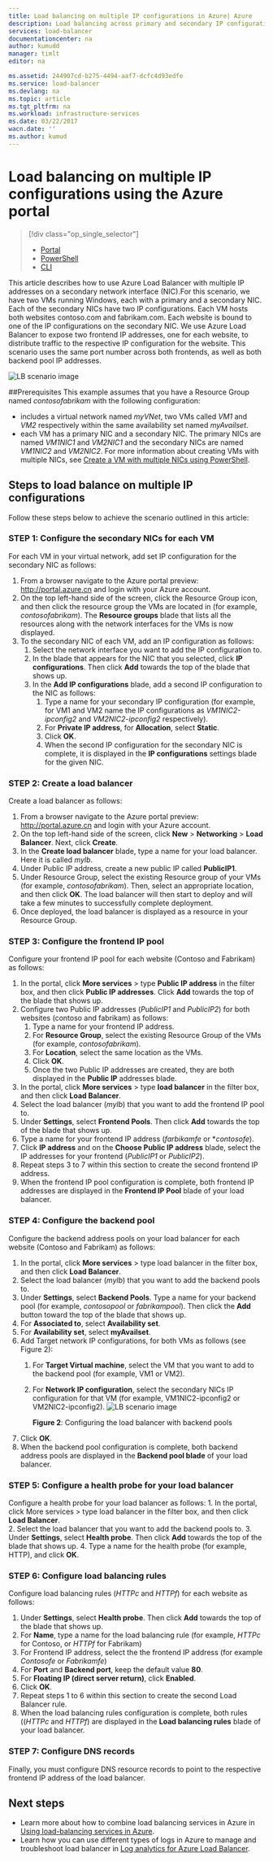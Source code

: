 ```yaml
---
title: Load balancing on multiple IP configurations in Azure| Azure
description: Load balancing across primary and secondary IP configurations.
services: load-balancer
documentationcenter: na
author: kumudd
manager: timlt
editor: na

ms.assetid: 244907cd-b275-4494-aaf7-dcfc4d93edfe
ms.service: load-balancer
ms.devlang: na
ms.topic: article
ms.tgt_pltfrm: na
ms.workload: infrastructure-services
ms.date: 03/22/2017
wacn.date: ''
ms.author: kumud
---
```


# Load balancing on multiple IP configurations using the Azure portal
> [!div class="op_single_selector"]
> * [Portal](load-balancer-multiple-ip.md)
> * [PowerShell](load-balancer-multiple-ip-powershell.md)
> * [CLI](load-balancer-multiple-ip-cli.md)

This article describes how to use Azure Load Balancer with multiple IP addresses on a secondary network interface (NIC).For this scenario, we have two VMs running Windows, each with a primary and a secondary NIC. Each of the secondary NICs have two IP configurations. Each VM hosts both websites contoso.com and fabrikam.com. Each website is bound to one of the IP configurations on the secondary NIC. We use Azure Load Balancer to expose two frontend IP addresses, one for each website, to distribute traffic to the respective IP configuration for the website. This scenario uses the same port number across both frontends, as well as both backend pool IP addresses.

![LB scenario image](./media/load-balancer-multiple-ip/lb-multi-ip.PNG)

##Prerequisites
This example assumes that you have a Resource Group named *contosofabrikam* with the following configuration:

- includes a virtual network named *myVNet*, two VMs called *VM1* and *VM2* respectively within the same availability set named *myAvailset*. 
- each VM has a primary NIC and a secondary NIC. The primary NICs are named *VM1NIC1* and *VM2NIC1* and the secondary NICs are named *VM1NIC2* and *VM2NIC2*. 
For more information about creating VMs with multiple NICs, see [Create a VM with multiple NICs using PowerShell](../virtual-network/virtual-network-deploy-multinic-arm-ps.md).

## Steps to load balance on multiple IP configurations

Follow these steps below to achieve the scenario outlined in this article:

### STEP 1: Configure the secondary NICs for each VM

For each VM in your virtual network, add set IP configuration for the secondary NIC as follows:  

1. From a browser navigate to the Azure portal preview: http://portal.azure.cn and login with your Azure account.
2. On the top left-hand side of the screen, click the Resource Group icon, and then click the resource group the VMs are located in (for example, *contosofabrikam*). The **Resource groups** blade that lists all the resources along with the network interfaces for the VMs is now displayed.
3. To the secondary NIC of each VM, add an IP configuration as follows:
    1. Select the network interface you want to add the IP configuration to.
    2. In the blade that appears for the NIC that you selected, click **IP configurations**. Then click **Add** towards the top of the blade that shows up.
    3. In the **Add IP configurations** blade, add a second IP configuration to the NIC as follows: 
        1. Type a name for your secondary IP configuration (for example, for VM1 and VM2 name the IP configurations as *VM1NIC2-ipconfig2* and *VM2NIC2-ipconfig2* respectively).
        2. For **Private IP address**, for **Allocation**, select **Static**.
        3. Click **OK**.
        4. When the second IP configuration for the secondary NIC is complete, it is displayed in the **IP configurations** settings blade for the given NIC.

### STEP 2: Create a load balancer

Create a load balancer as follows:

1. From a browser navigate to the Azure portal preview: http://portal.azure.cn and login with your Azure account.
2. On the top left-hand side of the screen, click **New** > **Networking** > **Load Balancer**. Next, click **Create**.
3. In the **Create load balancer** blade, type a name for your load balancer. Here it is called *mylb*.
4. Under Public IP address, create a new public IP called **PublicIP1**.
5. Under Resource Group, select the existing Resource group of your VMs (for example, *contosofabrikam*). Then, select an appropriate location, and then click **OK**. The load balancer will then start to deploy and will take a few minutes to successfully complete deployment.
6. Once deployed, the load balancer is displayed as a resource in your Resource Group.

### STEP 3: Configure the frontend IP pool

Configure your frontend IP pool for each website (Contoso and Fabrikam) as follows:

1. In the portal, click **More services** > type **Public IP address** in the filter box, and then click **Public IP addresses**. Click **Add** towards the top of the blade that shows up.
2. Configure two Public IP addresses (*PublicIP1* and *PublicIP2*) for both websites (contoso and fabrikam) as follows:
    1. Type a name for your frontend IP address.
    2. For **Resource Group**, select the existing Resource Group of the VMs (for example, *contosofabrikam*).
    3. For **Location**, select the same location as the VMs.
    4. Click **OK**.
    5. Once the two Public IP addresses are created, they are both displayed in the **Public IP** addresses blade.
3. In the portal, click **More services** > type **load balancer** in the filter box, and then click **Load Balancer**.  
4. Select the load balancer (*mylb*) that you want to add the frontend IP pool to.
5. Under **Settings**, select **Frontend Pools**. Then click **Add** towards the top of the blade that shows up.
6. Type a name for your frontend IP address (*farbikamfe* or **contosofe*).
7. Click **IP address** and on the **Choose Public IP address** blade, select the IP addresses for your frontend (*PublicIP1* or *PublicIP2*).
8. Repeat steps 3 to 7 within this section to create the second frontend IP address.
9. When the frontend IP pool configuration is complete, both frontend IP addresses are displayed in the **Frontend IP Pool** blade of your load balancer. 

### STEP 4: Configure the backend pool   
Configure the backend address pools on your load balancer for each website (Contoso and Fabrikam) as follows:

1. In the portal, click **More services** > type load balancer in the filter box, and then click **Load Balancer**.  
2. Select the load balancer (*mylb*) that you want to add the backend pools to.
3. Under **Settings**, select **Backend Pools**. Type a name for your backend pool (for example, *contosopool* or *fabrikampool*). Then click the **Add** button toward the top of the blade that shows up. 
4. For **Associated to**, select **Availability set**.
5. For **Availability set**, select **myAvailset**.
6. Add Target network IP configurations, for both VMs as follows (see Figure 2):  
    1. For **Target Virtual machine**, select the VM that you want to add to the backend pool (for example, VM1 or VM2).
    2. For **Network IP configuration**, select the secondary NICs IP configuration for that VM (for example, VM1NIC2-ipconfig2 or VM2NIC2-ipconfig2).
    ![LB scenario image](./media/load-balancer-multiple-ip/lb-backendpool.png)

        **Figure 2**: Configuring the load balancer with backend pools  
7. Click **OK**.
8. When the backend pool configuration is complete, both backend address pools are displayed in the **Backend pool blade** of your load balancer.

### STEP 5: Configure a health probe for your load balancer
Configure a health probe for your load balancer as follows:
    1. In the portal, click More services > type load balancer in the filter box, and then click **Load Balancer**.  
    2. Select the load balancer that you want to add the backend pools to.
    3. Under **Settings**, select **Health probe**. Then click **Add** towards the top of the blade that shows up.
    4. Type a name for the health probe (for example, HTTP), and click **OK**.

### STEP 6: Configure load balancing rules
Configure load balancing rules (*HTTPc* and *HTTPf*) for each website as follows:

1. Under **Settings**, select **Health probe**. Then click **Add** towards the top of the blade that shows up.
2. For **Name**, type a name for the load balancing rule (for example, *HTTPc* for Contoso, or *HTTPf* for Fabrikam)
3. For Frontend IP address, select the the frontend IP address (for example *Contosofe* or *Fabrikamfe*)
4. For **Port** and **Backend port**, keep the default value **80**.
5. For **Floating IP (direct server return)**, click **Enabled**.
6. Click **OK**.
7. Repeat steps 1 to 6 within this section to create the second Load Balancer rule.
8. When the load balancing rules configuration is complete, both rules ((*HTTPc* and *HTTPf*) are displayed in the **Load balancing rules** blade of your load balancer.

### STEP 7: Configure DNS records
Finally, you must configure DNS resource records to point to the respective frontend IP address of the load balancer. <!-- Not supported in Azure.cn You may host your domains in Azure DNS. For more information about using Azure DNS with Load Balancer, see [Using Azure DNS with other Azure services](../dns/dns-for-azure-services.md).-->

## Next steps
- Learn more about how to combine load balancing services in Azure in [Using load-balancing services in Azure](../traffic-manager/traffic-manager-load-balancing-azure.md).
- Learn how you can use different types of logs in Azure to manage and troubleshoot load balancer in [Log analytics for Azure Load Balancer](../load-balancer/load-balancer-monitor-log.md).